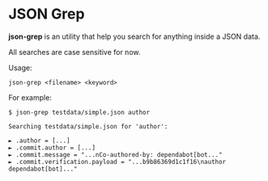 # JSON Grep

**json-grep** is an utility that help you search for anything inside a JSON data.

All searches are case sensitive for now.

Usage:

```
json-grep <filename> <keyword>
```

For example:

```
$ json-grep testdata/simple.json author

Searching testdata/simple.json for 'author':

► .author = [...]
► .commit.author = [...]
► .commit.message = "...nCo-authored-by: dependabot[bot..."
► .commit.verification.payload = "...b9b86369d1c1f16\nauthor dependabot[bot]..."
```